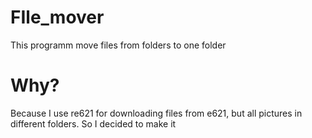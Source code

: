 # FIle_mover
This programm move files from folders to one folder
# Why?
Because I use re621 for downloading files from e621, but all pictures in different folders. So I decided to make it

